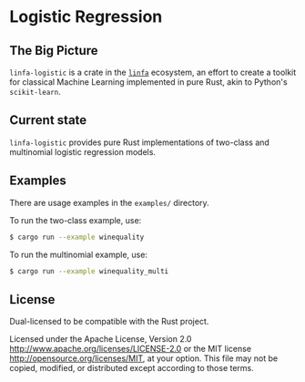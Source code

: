 # Logistic Regression

## The Big Picture

`linfa-logistic` is a crate in the [`linfa`](https://crates.io/crates/linfa) ecosystem, an effort to create a toolkit for classical Machine Learning implemented in pure Rust, akin to Python's `scikit-learn`.

## Current state
`linfa-logistic` provides pure Rust implementations of two-class and multinomial logistic regression models.

## Examples
There are usage examples in the `examples/` directory.

To run the two-class example, use:
```bash
$ cargo run --example winequality
```

To run the multinomial example, use:
```bash
$ cargo run --example winequality_multi
```

## License
Dual-licensed to be compatible with the Rust project.

Licensed under the Apache License, Version 2.0 <http://www.apache.org/licenses/LICENSE-2.0> or the MIT license <http://opensource.org/licenses/MIT>, at your option. This file may not be copied, modified, or distributed except according to those terms.
